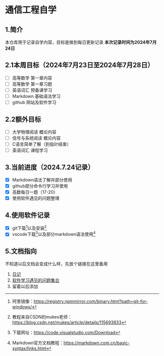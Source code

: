# 通信工程自学

## 1.简介
本仓库用于记录自学内容，目标是做到每日更新记录
**本次记录时间为2024年7月24日**  

## 2.1本周目标（2024年7月23日至2024年7月28日）  
* [ ] 高等数学  第一章内容
* [ ] 高等数学  第一章习题
* [ ] 英语词汇  预备课学习
* [ ] Markdown  基础语法学习
* [ ] github    网站及软件学习

## 2.2额外目标
* [ ] 大学物理阅读 概论内容
* [ ] 信号与系统阅读 概论内容
* [ ] C语言简单了解（到指针结束）
* [ ] 英语词汇 课程学习

## 3.当前进度（2024.7.24记录）
* [x] Markdown语法了解并部分使用
* [x] github部分命令行学习并使用
* [x] 高数每日一题（17-20）
* [x] 使用软件遇见的问题整理

## 4.使用软件记录
* [x] git下载[^1]以及安装[^2]  
* [x] vscode下载[^3]以及部分markdown语法使用[^4]

## 5.文档指向
不知道以后文档会变成什么样，先放个链接在这里备用
1. [日记][a]
2. [软件学习遇见的问题集合][b]  
3. 留着以后添加




  
[^1]:阿里镜像：https://registry.npmmirror.com/binary.html?path=git-for-windows/ 
[^2]:教程来自CSDN的mukes老师：https://blog.csdn.net/mukes/article/details/115693833  
[^3]:下载网址：https://code.visualstudio.com/Download  
[^4]:Markdown官方文档教程：https://markdown.com.cn/basic-syntax/links.html  


[a]: /self_study/diary/README.md
[b]: /self_study/issue/REAMDE.md
